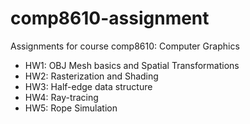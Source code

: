 # comp8610-assignment
Assignments for course comp8610: Computer Graphics

- HW1: OBJ Mesh basics and Spatial Transformations
- HW2: Rasterization and Shading
- HW3: Half-edge data structure
- HW4: Ray-tracing
- HW5: Rope Simulation
